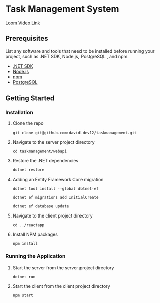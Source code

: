 # Task Management System

[Loom Video Link](https://www.loom.com/share/df013bdf52dc4382ba9a64dd5e358c9a?sid=4a33ecb4-2177-42b1-98ee-40e32672296f)

## Prerequisites

List any software and tools that need to be installed before running your
project, such as .NET SDK, Node.js, PostgreSQL , and npm.

- [.NET SDK](https://dotnet.microsoft.com/download)
- [Node.js](https://nodejs.org/en/download/)
- [npm](https://www.npmjs.com/get-npm)
- [PostgreSQL](https://www.postgresql.org/download/)

## Getting Started

### Installation

1. Clone the repo

   `git clone git@github.com:david-dev12/taskmanagement.git`

2. Navigate to the server project directory

   `cd taskmanagement/webapi`

3. Restore the .NET dependencies

   `dotnet restore`

4. Adding an Entity Framework Core migration

   `dotnet tool install --global dotnet-ef`

   `dotnet ef migrations add InitialCreate`

   `dotnet ef database update`

5. Navigate to the client project directory

   `cd ../reactapp`

6. Install NPM packages

   `npm install`

### Running the Application

1. Start the server from the server project directory

   `dotnet run`

2. Start the client from the client project directory

   `npm start`
